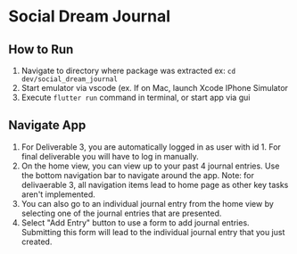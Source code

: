 # Social Dream Journal
## How to Run
1. Navigate to directory where package was extracted ex: `cd dev/social_dream_journal`
2. Start emulator via vscode (ex. If on Mac, launch Xcode IPhone Simulator
3. Execute `flutter run` command in terminal, or start app via gui

## Navigate App
1. For Deliverable 3, you are automatically logged in as user with id 1.  For final deliverable you will have to log in manually.
2. On the home view, you can view up to your past 4 journal entries.  Use the bottom navigation bar to navigate around the app. Note: for delivaerable 3, all navigation items lead to home page as other key tasks aren't implemented.
3. You can also go to an individual journal entry from the home view by selecting one of the journal entries that are presented.
4. Select "Add Entry" button to use a form to add journal entries. Submitting this form will lead to the individual journal entry that you just created.

